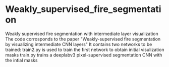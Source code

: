 # Weakly_supervised_fire_segmentation
Weakly supervised fire segmentation with intermediate layer visualization
<br />
The code corrosponds to the paper "Weakly-supervised fire segmentation by visualizing intermediate CNN layers" 
It contains two networks to be trained: train2.py is used to train the first network to obtain initial visulization masks
train.py trains a deeplabv3 pixel-supervised segmentation CNN with the intial masks
